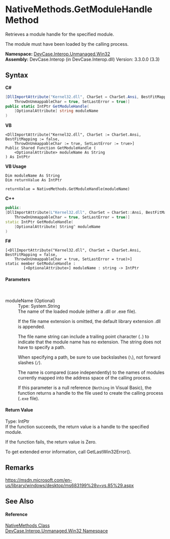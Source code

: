# NativeMethods.GetModuleHandle Method 
 

Retrieves a module handle for the specified module. 

 The module must have been loaded by the calling process.

**Namespace:**&nbsp;<a href="N_DevCase_Interop_Unmanaged_Win32">DevCase.Interop.Unmanaged.Win32</a><br />**Assembly:**&nbsp;DevCase.Interop (in DevCase.Interop.dll) Version: 3.3.0.0 (3.3)

## Syntax

**C#**<br />
``` C#
[DllImportAttribute("Kernel32.dll", CharSet = CharSet.Ansi, BestFitMapping = false, 
	ThrowOnUnmappableChar = true, SetLastError = true)]
public static IntPtr GetModuleHandle(
	[OptionalAttribute] string moduleName
)
```

**VB**<br />
``` VB
<DllImportAttribute("Kernel32.dll", CharSet := CharSet.Ansi, BestFitMapping := false, 
	ThrowOnUnmappableChar := true, SetLastError := true>]
Public Shared Function GetModuleHandle ( 
	<OptionalAttribute> moduleName As String
) As IntPtr
```

**VB Usage**<br />
``` VB Usage
Dim moduleName As String
Dim returnValue As IntPtr

returnValue = NativeMethods.GetModuleHandle(moduleName)
```

**C++**<br />
``` C++
public:
[DllImportAttribute(L"Kernel32.dll", CharSet = CharSet::Ansi, BestFitMapping = false, 
	ThrowOnUnmappableChar = true, SetLastError = true)]
static IntPtr GetModuleHandle(
	[OptionalAttribute] String^ moduleName
)
```

**F#**<br />
``` F#
[<DllImportAttribute("Kernel32.dll", CharSet = CharSet.Ansi, BestFitMapping = false, 
	ThrowOnUnmappableChar = true, SetLastError = true)>]
static member GetModuleHandle : 
        [<OptionalAttribute>] moduleName : string -> IntPtr 

```


#### Parameters
&nbsp;<dl><dt>moduleName (Optional)</dt><dd>Type: System.String<br />The name of the loaded module (either a .dll or .exe file). 

 If the file name extension is omitted, the default library extension .dll is appended. 

 The file name string can include a trailing point character (`.`) to indicate that the module name has no extension. The string does not have to specify a path. 

 When specifying a path, be sure to use backslashes (`\`), not forward slashes (`/`). 

 The name is compared (case independently) to the names of modules currently mapped into the address space of the calling process. 

 If this parameter is a null reference (`Nothing` in Visual Basic), the function returns a handle to the file used to create the calling process (`.exe` file).</dd></dl>

#### Return Value
Type: IntPtr<br />If the function succeeds, the return value is a handle to the specified module. 

 If the function fails, the return value is Zero. 

 To get extended error information, call GetLastWin32Error().

## Remarks
<a href="https://msdn.microsoft.com/en-us/library/windows/desktop/ms683199%28v=vs.85%29.aspx" target="_blank">https://msdn.microsoft.com/en-us/library/windows/desktop/ms683199%28v=vs.85%29.aspx</a>

## See Also


#### Reference
<a href="T_DevCase_Interop_Unmanaged_Win32_NativeMethods">NativeMethods Class</a><br /><a href="N_DevCase_Interop_Unmanaged_Win32">DevCase.Interop.Unmanaged.Win32 Namespace</a><br />